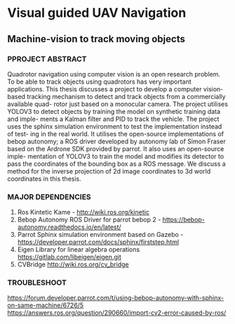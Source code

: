 # Visual guided UAV Navigation
##  Machine-vision to track moving objects

### PPROJECT ABSTRACT

Quadrotor navigation using computer vision is an open research problem. To
be able to track objects using quadrotors has very important applications.
This thesis discusses a project to develop a computer vision-based tracking
mechanism to detect and track objects from a commercially available quad-
rotor just based on a monocular camera. The project utilises YOLOV3 to
detect objects by training the model on synthetic training data and imple-
ments a Kalman filter and PID to track the vehicle. The project uses the
sphinx simulation environment to test the implementation instead of test-
ing in the real world. It utilises the open-source implementations of bebop
autonomy; a ROS driver developed by autonomy lab of Simon Fraser based
on the Ardrone SDK provided by parrot. It also uses an open-source imple-
mentation of YOLOV3 to train the model and modifies its detector to pass
the coordinates of the bounding box as a ROS message. We discuss a method
for the inverse projection of 2d image coordinates to 3d world coordinates
in this thesis. 

### MAJOR DEPENDENCIES

1. Ros Kintetic Kame  - http://wiki.ros.org/kinetic
2. Bebop Autonomy ROS Driver for parrot bebop 2 - https://bebop-autonomy.readthedocs.io/en/latest/
3. Parrot Sphinx simulation environment based on Gazebo - https://developer.parrot.com/docs/sphinx/firststep.html
4. Eigen Library for linear algebra operations https://gitlab.com/libeigen/eigen.git
5. CVBridge  http://wiki.ros.org/cv_bridge 

### TROUBLESHOOT
https://forum.developer.parrot.com/t/using-bebop-autonomy-with-sphinx-on-same-machine/6726/5
https://answers.ros.org/question/290660/import-cv2-error-caused-by-ros/
